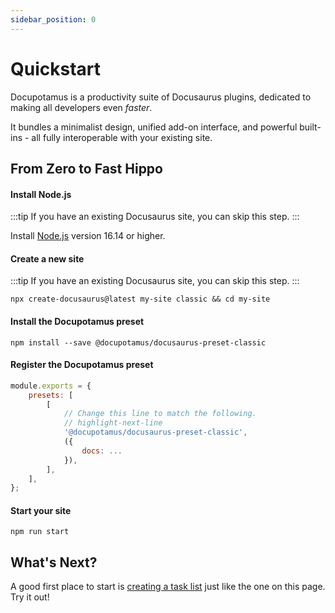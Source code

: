 ```yaml
---
sidebar_position: 0
---
```


# Quickstart

Docupotamus is a productivity suite of Docusaurus plugins, dedicated to making
all developers even _faster_.

It bundles a minimalist design, unified add-on interface, and powerful
built-ins - all fully interoperable with your existing site.

## From Zero to Fast Hippo

#### Install Node.js

:::tip
If you have an existing Docusaurus site, you can skip this step.
:::

Install [Node.js](https://nodejs.org/en/download/) version 16.14 or higher.

#### Create a new site

:::tip
If you have an existing Docusaurus site, you can skip this step.
:::

```shell
npx create-docusaurus@latest my-site classic && cd my-site
```

#### Install the Docupotamus preset

```shell npm2yarn
npm install --save @docupotamus/docusaurus-preset-classic
```

#### Register the Docupotamus preset

```js title="docusaurus.config.js"
module.exports = {
    presets: [
        [
            // Change this line to match the following.
            // highlight-next-line
            '@docupotamus/docusaurus-preset-classic',
            ({
                docs: ...
            }),
        ],
    ],
};
```

#### Start your site

```shell
npm run start
```

## What's Next?

A good first place to start is [creating a task list](./themes/theme-task-list#example-usage)
just like the one on this page. Try it out!

